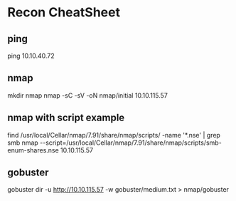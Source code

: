 # Recon CheatSheet

## ping

ping 10.10.40.72

## nmap

mkdir nmap
nmap -sC -sV -oN nmap/initial 10.10.115.57

## nmap with script example

find /usr/local/Cellar/nmap/7.91/share/nmap/scripts/ -name '*.nse' | grep smb
nmap --script=/usr/local/Cellar/nmap/7.91/share/nmap/scripts/smb-enum-shares.nse 10.10.115.57

## gobuster

gobuster dir -u http://10.10.115.57 -w gobuster/medium.txt > nmap/gobuster
